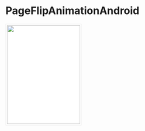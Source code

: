 # PageFlipAnimationAndroid
<img src="http://i.imgur.com/FyA9Si9.gif" width="200px" height="270px" style="background:#fff;padding:3px;border:1px solid #eee;">
